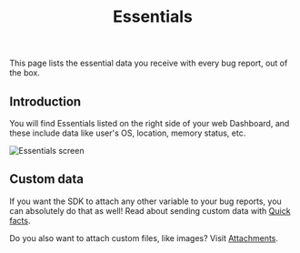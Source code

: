 ﻿---
id: essentials
title: Essentials
---
This page lists the essential data you receive with every bug report, out of the box.

## Introduction
You will find Essentials listed on the right side of your web Dashboard, and these include data like user's OS, location, memory status, etc.

![Essentials screen](/screens/essentials_screen.png)

## Custom data
If you want the SDK to attach any other variable to your bug reports, you can absolutely do that as well! Read about sending custom data with [Quick facts](ios/quick-facts.md).

Do you also want to attach custom files, like images? Visit [Attachments](ios/attachments.md).

